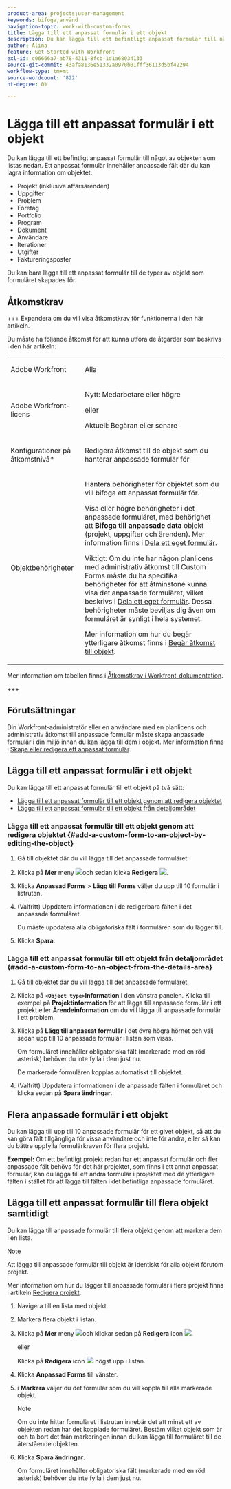 ```yaml
---
product-area: projects;user-management
keywords: bifoga,använd
navigation-topic: work-with-custom-forms
title: Lägga till ett anpassat formulär i ett objekt
description: Du kan lägga till ett befintligt anpassat formulär till något av objekten som listas nedan. Ett anpassat formulär innehåller anpassade fält där du kan lagra information om objektet.
author: Alina
feature: Get Started with Workfront
exl-id: c06666a7-ab78-4311-8fcb-1d1a68034133
source-git-commit: 43afa8136e51332a0970b01fff36113d5bf42294
workflow-type: tm+mt
source-wordcount: '822'
ht-degree: 0%

---
```


# Lägga till ett anpassat formulär i ett objekt

<!--Audited: 12/2023-->

<!--<span class="preview">The highlighted information on this page refers to functionality not yet generally available. It is available for all customers in the Preview environment and for a select group of customers in the Production environment.</span>-->

Du kan lägga till ett befintligt anpassat formulär till något av objekten som listas nedan. Ett anpassat formulär innehåller anpassade fält där du kan lagra information om objektet.

* Projekt (inklusive affärsärenden)
* Uppgifter
* Problem
* Företag
* Portfolio
* Program
* Dokument
* Användare
* Iterationer
* Utgifter
* Faktureringsposter

Du kan bara lägga till ett anpassat formulär till de typer av objekt som formuläret skapades för.

## Åtkomstkrav

+++ Expandera om du vill visa åtkomstkrav för funktionerna i den här artikeln.

Du måste ha följande åtkomst för att kunna utföra de åtgärder som beskrivs i den här artikeln:

<table style="table-layout:auto"> 
 <col> 
 <col> 
 <tbody> 
  <tr> 
   <td role="rowheader">Adobe Workfront</td> 
   <td> <p>Alla </p> </td> 
  </tr> 
<tr> 
  <td role="rowheader">Adobe Workfront-licens</td> 
  <td> <p>Nytt: Medarbetare eller högre </p>
 <p>eller</p> 
<p>Aktuell: Begäran eller senare </p> 
</td> 
 </tr> 
  <tr> 
   <td role="rowheader">Konfigurationer på åtkomstnivå*</td> 
   <td> <p>Redigera åtkomst till de objekt som du hanterar anpassade formulär för</p>
    </td> 
  </tr> 
  <tr> 
   <td role="rowheader">Objektbehörigheter</td> 
   <td> <p>Hantera behörigheter för objektet som du vill bifoga ett anpassat formulär för.</p> <p>Visa eller högre behörigheter i det anpassade formuläret, med behörighet att <b>Bifoga till anpassade data</b> objekt (projekt, uppgifter och ärenden). Mer information finns i <a href="../../administration-and-setup/customize-workfront/create-manage-custom-forms/share-access-to-a-custom-form.md" class="MCXref xref">Dela ett eget formulär</a>.</p> <p>Viktigt: Om du inte har någon planlicens med administrativ åtkomst till Custom Forms måste du ha specifika behörigheter för att åtminstone kunna visa det anpassade formuläret, vilket beskrivs i <a href="../../administration-and-setup/customize-workfront/create-manage-custom-forms/share-access-to-a-custom-form.md" class="MCXref xref">Dela ett eget formulär</a>. Dessa behörigheter måste beviljas dig även om formuläret är synligt i hela systemet. </p> <p>Mer information om hur du begär ytterligare åtkomst finns i <a href="../../workfront-basics/grant-and-request-access-to-objects/request-access.md" class="MCXref xref">Begär åtkomst till objekt</a>.</p> </td> 
  </tr> 
 </tbody> 
</table>

Mer information om tabellen finns i [Åtkomstkrav i Workfront-dokumentation](/help/quicksilver/administration-and-setup/add-users/access-levels-and-object-permissions/access-level-requirements-in-documentation.md).

+++

## Förutsättningar

Din Workfront-administratör eller en användare med en planlicens och administrativ åtkomst till anpassade formulär måste skapa anpassade formulär i din miljö innan du kan lägga till dem i objekt. Mer information finns i [Skapa eller redigera ett anpassat formulär](../../administration-and-setup/customize-workfront/create-manage-custom-forms/create-or-edit-a-custom-form.md).

## Lägga till ett anpassat formulär i ett objekt

Du kan lägga till ett anpassat formulär till ett objekt på två sätt:

* [Lägga till ett anpassat formulär till ett objekt genom att redigera objektet](#add-a-custom-form-to-an-object-by-editing-the-object)
* [Lägga till ett anpassat formulär till ett objekt från detaljområdet](#add-a-custom-form-to-an-object-from-the-details-area)

### Lägga till ett anpassat formulär till ett objekt genom att redigera objektet {#add-a-custom-form-to-an-object-by-editing-the-object}

1. Gå till objektet där du vill lägga till det anpassade formuläret.
1. Klicka på **Mer** meny ![](assets/more-icon.png)och sedan klicka **Redigera** ![](assets/edit-icon.png).
1. Klicka **Anpassad Forms** > **Lägg till Forms** väljer du upp till 10 formulär i listrutan.

1. (Valfritt) Uppdatera informationen i de redigerbara fälten i det anpassade formuläret.

   Du måste uppdatera alla obligatoriska fält i formulären som du lägger till.

1. Klicka **Spara**.

### Lägga till ett anpassat formulär till ett objekt från detaljområdet {#add-a-custom-form-to-an-object-from-the-details-area}

1. Gå till objektet där du vill lägga till det anpassade formuläret.
1. Klicka på **`<Object type>`Information** i den vänstra panelen. Klicka till exempel på **Projektinformation** för att lägga till anpassade formulär i ett projekt eller **Ärendeinformation** om du vill lägga till anpassade formulär i ett problem.
1. Klicka på **Lägg till anpassat formulär** i det övre högra hörnet och välj sedan upp till 10 anpassade formulär i listan som visas.

   Om formuläret innehåller obligatoriska fält (markerade med en röd asterisk) behöver du inte fylla i dem just nu.

   De markerade formulären kopplas automatiskt till objektet.

1. (Valfritt) Uppdatera informationen i de anpassade fälten i formuläret och klicka sedan på **Spara ändringar**.

## Flera anpassade formulär i ett objekt

Du kan lägga till upp till 10 anpassade formulär för ett givet objekt, så att du kan göra fält tillgängliga för vissa användare och inte för andra, eller så kan du bättre uppfylla formulärkraven för flera projekt.

**Exempel:** Om ett befintligt projekt redan har ett anpassat formulär och fler anpassade fält behövs för det här projektet, som finns i ett annat anpassat formulär, kan du lägga till ett andra formulär i projektet med de ytterligare fälten i stället för att lägga till fälten i det befintliga anpassade formuläret.

## Lägga till ett anpassat formulär till flera objekt samtidigt

Du kan lägga till anpassade formulär till flera objekt genom att markera dem i en lista.

<!--
drafted for bulk-editing projects. When it releases to Prod for projects, take "in the preview environment" and the yellow tags out. Add additional objects here in the same way when they become available:-->

>[!NOTE]
>
>Att lägga till anpassade formulär till objekt är identiskt för alla objekt förutom projekt.
>
>Mer information om hur du lägger till anpassade formulär i flera projekt finns i artikeln [Redigera projekt](../../manage-work/projects/manage-projects/edit-projects.md).


1. Navigera till en lista med objekt.
1. Markera flera objekt i listan.

1. Klicka på **Mer** meny ![](assets/more-icon.png)och klickar sedan på **Redigera** icon  ![](assets/edit-icon.png).

   eller

   Klicka på **Redigera** icon ![](assets/edit-icon.png) högst upp i listan.
1. Klicka **Anpassad Forms** till vänster.
1. i **Markera** väljer du det formulär som du vill koppla till alla markerade objekt.

   >[!NOTE]
   >
   >Om du inte hittar formuläret i listrutan innebär det att minst ett av objekten redan har det kopplade formuläret. Bestäm vilket objekt som är och ta bort det från markeringen innan du kan lägga till formuläret till de återstående objekten.


1. Klicka **Spara ändringar**.

   Om formuläret innehåller obligatoriska fält (markerade med en röd asterisk) behöver du inte fylla i dem just nu.
